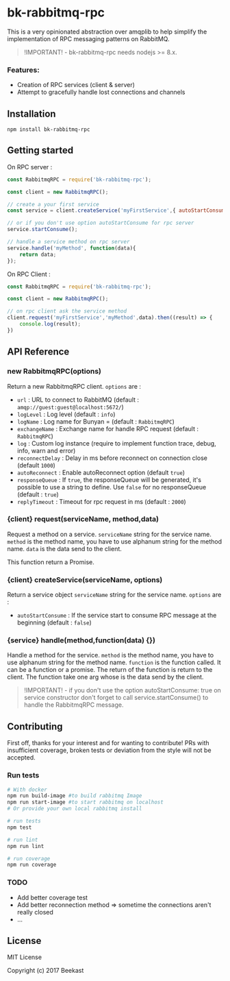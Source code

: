 # bk-rabbitmq-rpc

This is a very opinionated abstraction over amqplib to help simplify the implementation of RPC messaging patterns on RabbitMQ.

> !IMPORTANT! - bk-rabbitmq-rpc needs nodejs >= 8.x.

### Features:
 * Creation of RPC services (client & server)
 * Attempt to gracefully handle lost connections and channels

## Installation

```(bash)
npm install bk-rabbitmq-rpc
```

## Getting started

On RPC server :

```javascript
const RabbitmqRPC = require('bk-rabbitmq-rpc');

const client = new RabbitmqRPC();

// create a your first service
const service = client.createService('myFirstService',{ autoStartConsume: true })

// or if you don't use option autoStartConsume for rpc server
service.startConsume();

// handle a service method on rpc server
service.handle('myMethod', function(data){
	return data;
});
```
On RPC Client :
```javascript
const RabbitmqRPC = require('bk-rabbitmq-rpc');

const client = new RabbitmqRPC();

// on rpc client ask the service method
client.request('myFirstService','myMethod',data).then((result) => {
	console.log(result);
})

```

## API Reference

### new RabbitmqRPC(options)
Return a new RabbitmqRPC client.
`options` are :
 * 	`url` : URL to connect to RabbitMQ (default : `amqp://guest:guest@localhost:5672/`)
 * `logLevel` : Log level (default : `info`)
 * `logName` : Log name for Bunyan = (default : `RabbitmqRPC`)
 * `exchangeName` : Exchange name for handle RPC request  (default : `RabbitmqRPC`)
 * `log` : Custom log instance (require to implement function trace, debug, info, warn and error)
 * `reconnectDelay` : Delay in ms before reconnect on connection close (default `1000`)
 * `autoReconnect` : Enable autoReconnect option (default `true`)
 * `responseQueue` : If `true`, the responseQueue will be generated, it's possible to use a string to define. Use `false` for no responseQueue (default : `true`)
* `replyTimeout` : Timeout for rpc request in ms (default : `2000`)

### {client} request(serviceName, method,data)
Request a method on a service.
`serviceName` string for the service name.
`method` is the method name, you have to use alphanum string for the method name.
`data` is the data send to the client.

This function return a Promise.

### {client} createService(serviceName, options)
Return a service object
`serviceName` string for the service name.
`options` are :
* `autoStartConsume` : If the service start to consume RPC message at the beginning (default : `false`)

### {service} handle(method,function(data) {})
Handle a method for the service.
`method` is the method name, you have to use alphanum string for the method name.
`function` is the function called. It can be a function or a promise. The return of the function is return to the client. The function take one arg whose is the data send by the client.

> !IMPORTANT! - if you don't use the option autoStartConsume: true on service constructor don't forget to call service.startConsume() to handle the RabbitmqRPC message.

## Contributing

First off, thanks for your interest and for wanting to contribute!
PRs with insufficient coverage, broken tests or deviation from the style will not be accepted.

### Run tests

```bash
# With docker
npm run build-image #to build rabbitmq Image
npm run start-image #to start rabbitmq on localhost
# Or provide your own local rabbitmq install

# run tests
npm test

# run lint
npm run lint

# run coverage
npm run coverage
```

### TODO
 * Add better coverage test
 * Add better reconnection method => sometime the connections aren't really closed
 * ...

## License
MIT License

Copyright (c) 2017 Beekast
